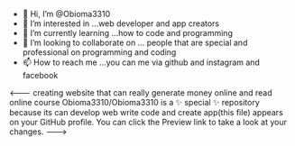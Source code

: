 - 👋 Hi, I’m @Obioma3310
- 👀 I’m interested in ...web developer and app creators 
- 🌱 I’m currently learning ...how to code and programming 
- 💞️ I’m looking to collaborate on ... people that are special and professional on programming and coding 
- 📫 How to reach me ...you can me via github and instagram and facebook

<--- creating website that can really generate money online and read online course
Obioma3310/Obioma3310 is a ✨ special ✨ repository because its can develop web write code and create app(this file) appears on your GitHub profile.
You can click the Preview link to take a look at your changes.
--->
